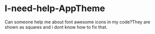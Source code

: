 # I-need-help-AppTheme
Can someone help me about font awesome icons in my code?They are shown as squares and i dont know how to fix that. 
